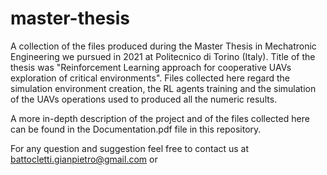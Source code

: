# master-thesis

A collection of the files produced during the Master Thesis in Mechatronic Engineering we pursued in 2021 at Politecnico di Torino (Italy). Title of the thesis was "Reinforcement Learning approach for cooperative UAVs exploration of critical environments". Files collected here regard the simulation environment creation, the RL agents training and the simulation of the UAVs operations used to produced all the numeric results. 

A more in-depth description of the project and of the files collected here can be found in the Documentation.pdf file in this repository. 

For any question and suggestion feel free to contact us at battocletti.gianpietro@gmail.com or 
